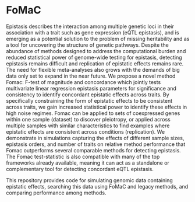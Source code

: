 # FoMaC

Epistasis describes the interaction among multiple genetic loci in their association with a trait such as gene expression (eQTL epistasis), and is emerging as a potential solution to the problem of missing heritability and as a tool for uncovering the structure of genetic pathways. Despite the abundance of methods designed to address the computational burden and reduced statistical power of genome-wide testing for epistasis, detecting epistasis remains difficult and replication of epistatic effects remains rare. The need for flexible meta-analyses also grows with the demands of big data only set to expand in the near future. We propose a novel method Fomac: F-test of magnitude and concordance which jointly tests multivariate linear regression epistasis parameters for significance and consistency to identify concordant epistatic effects across traits. By specifically constraining the form of epistatic effects to be consistent across traits, we gain increased statistical power to identify these effects in high noise regimes. Fomac can be applied to sets of coexpressed genes within one sample (dataset) to discover pleiotropy, or applied across multiple samples with similar characteristics to find examples where epistatic effects are consistent across conditions (replication). We demonstrate in simulations capturing the effects of different sample sizes, epistasis orders, and number of traits on relative method performance that Fomac outperforms several comparable methods for detecting epistasis. The Fomac test-statistic is also compatible with many of the top frameworks already available, meaning it can act as a standalone or complementary tool for detecting concordant eQTL epistasis.

This repository provides code for simulating genomic data containing epistatic effects, searching this data using FoMaC and legacy methods, and comparing performance among methods.
